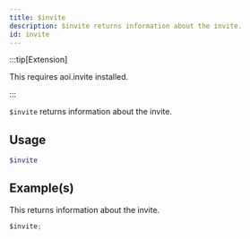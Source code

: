 ```yaml
---
title: $invite
description: $invite returns information about the invite.
id: invite
---
```


:::tip[Extension]

This requires aoi.invite installed.

:::

`$invite` returns information about the invite.

## Usage

```php
$invite
```

## Example(s)

This returns information about the invite.

```javascript
$invite;
```
